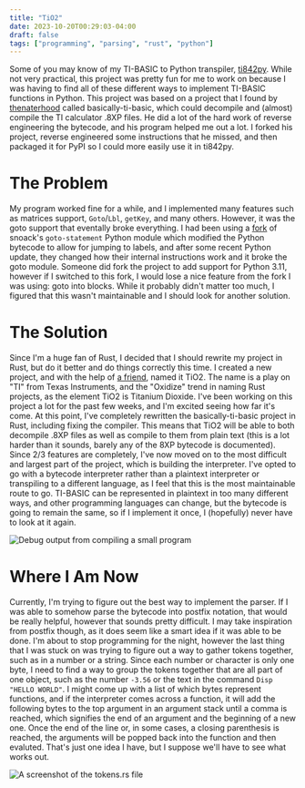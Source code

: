 ```yaml
---
title: "TiO2"
date: 2023-10-20T00:29:03-04:00
draft: false
tags: ["programming", "parsing", "rust", "python"]
---
```


Some of you may know of my TI-BASIC to Python transpiler, [ti842py](/software/ti842py). While not very practical, this project was pretty fun for me to work on because I was having to find all of these different ways to implement TI-BASIC functions in Python. This project was based on a project that I found by [thenaterhood](https://github.com/thenaterhood) called basically-ti-basic, which could decompile and (almost) compile the TI calculator .8XP files. He did a lot of the hard work of reverse engineering the bytecode, and his program helped me out a lot. I forked his project, reverse engineered some instructions that he missed, and then packaged it for PyPI so I could more easily use it in ti842py.

# The Problem
My program worked fine for a while, and I implemented many features such as matrices support, `Goto`/`Lbl`, `getKey`, and many others. However, it was the goto support that eventally broke everything. I had been using a [fork](https://github.com/snoack/python-goto/pull/23) of snoack's `goto-statement` Python module which modified the Python bytecode to allow for jumping to labels, and after some recent Python update, they changed how their internal instructions work and it broke the goto module. Someone did fork the project to add support for Python 3.11, however if I switched to this fork, I would lose a nice feature from the fork I was using: goto into blocks. While it probably didn't matter too much, I figured that this wasn't maintainable and I should look for another solution.

# The Solution
Since I'm a huge fan of Rust, I decided that I should rewrite my project in Rust, but do it better and do things correctly this time. I created a new project, and with the help of [a friend](https://turbowafflz.gitlab.io), named it TiO2. The name is a play on "TI" from Texas Instruments, and the "Oxidize" trend in naming Rust projects, as the element TiO2 is Titanium Dioxide. I've been working on this project a lot for the past few weeks, and I'm excited seeing how far it's come. At this point, I've completely rewritten the basically-ti-basic project in Rust, including fixing the compiler. This means that TiO2 will be able to both decompile .8XP files as well as compile to them from plain text (this is a lot harder than it sounds, barely any of the 8XP bytecode is documented). Since 2/3 features are completely, I've now moved on to the most difficult and largest part of the project, which is building the interpreter. I've opted to go with a bytecode interpreter rather than a plaintext interpreter or transpiling to a different language, as I feel that this is the most maintainable route to go. TI-BASIC can be represented in plaintext in too many different ways, and other programming languages can change, but the bytecode is going to remain the same, so if I implement it once, I (hopefully) never have to look at it again. 

![Debug output from compiling a small program](/img/blog/tio2_compile_debug_output.png)

# Where I Am Now
Currently, I'm trying to figure out the best way to implement the parser. If I was able to somehow parse the bytecode into postfix notation, that would be really helpful, however that sounds pretty difficult. I may take inspiration from postfix though, as it does seem like a smart idea if it was able to be done. I'm about to stop programming for the night, however the last thing that I was stuck on was trying to figure out a way to gather tokens together, such as in a number or a string. Since each number or character is only one byte, I need to find a way to group the tokens together that are all part of one object, such as the number `-3.56` or the text in the command `Disp "HELLO WORLD"`. I might come up with a list of which bytes represent functions, and if the interpreter comes across a function, it will add the following bytes to the top argument in an argument stack until a comma is reached, which signifies the end of an argument and the beginning of a new one. Once the end of the line or, in some cases, a closing parenthesis is reached, the arguments will be popped back into the function and then evaluted. That's just one idea I have, but I suppose we'll have to see what works out.

![A screenshot of the tokens.rs file](/img/blog/tio2_tokens_rs_nvim.png)